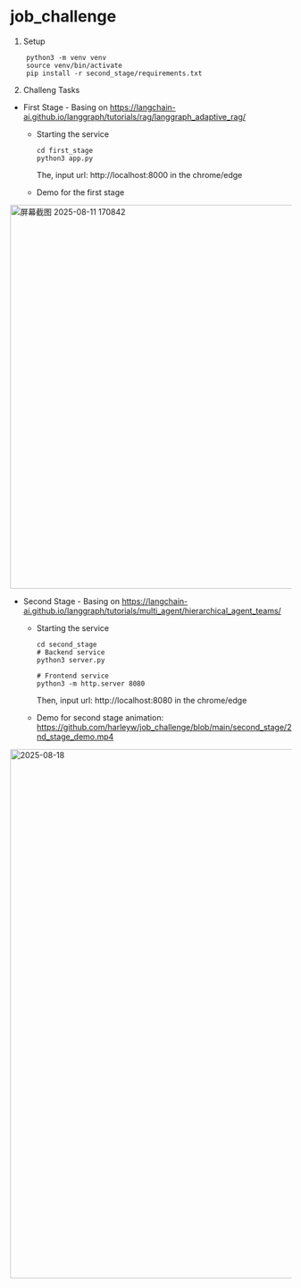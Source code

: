 # job_challenge

1. Setup
```
    python3 -m venv venv
    source venv/bin/activate
    pip install -r second_stage/requirements.txt
```

2. Challeng Tasks

* First Stage - Basing on https://langchain-ai.github.io/langgraph/tutorials/rag/langgraph_adaptive_rag/

    - Starting the service
        ```
        cd first_stage
        python3 app.py
        ```
        The, input url: http://localhost:8000 in the chrome/edge

   - Demo for the first stage
<img width="1479" height="686" alt="屏幕截图 2025-08-11 170842" src="https://github.com/user-attachments/assets/7be5e6ba-e415-4180-a095-4bdeaa1ed0fb" />

* Second Stage - Basing on https://langchain-ai.github.io/langgraph/tutorials/multi_agent/hierarchical_agent_teams/

    - Starting the service
        ```
        cd second_stage
        # Backend service
        python3 server.py

        # Frontend service
        python3 -m http.server 8080
        ```
        
        Then, input url: http://localhost:8080 in the chrome/edge

   - Demo for second stage
   animation: https://github.com/harleyw/job_challenge/blob/main/second_stage/2nd_stage_demo.mp4
   
<img width="1833" height="946" alt="2025-08-18" src="https://github.com/user-attachments/assets/3eef7404-b576-4b50-9002-c20457133309" />
